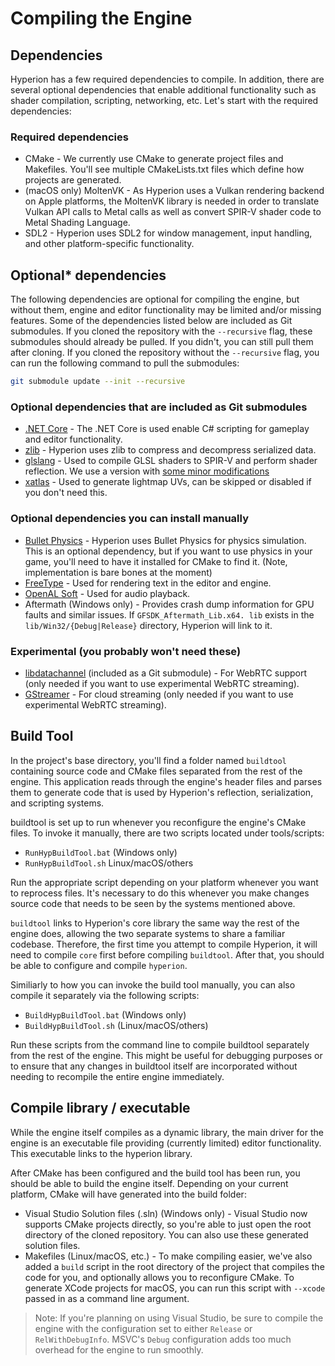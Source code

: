 # Compiling the Engine

## Dependencies
Hyperion has a few required dependencies to compile. In addition, there are several optional dependencies that enable additional functionality such as shader compilation, scripting, networking, etc. Let's start with the required dependencies:

### Required dependencies

* CMake - We currently use CMake to generate project files and Makefiles. You'll see multiple CMakeLists.txt files which define how projects are generated.
* (macOS only) MoltenVK - As Hyperion uses a Vulkan rendering backend on Apple platforms, the MoltenVK library is needed in order to translate Vulkan API calls to Metal calls as well as convert SPIR-V shader code to Metal Shading Language.
* SDL2 - Hyperion uses SDL2 for window management, input handling, and other platform-specific functionality.

## Optional* dependencies

The following dependencies are optional for compiling the engine, but without them, engine and editor functionality may be limited and/or missing features.
Some of the dependencies listed below are included as Git submodules. If you cloned the repository with the `--recursive` flag, these submodules should already be pulled. If you didn't, you can still pull them after cloning.
If you cloned the repository without the `--recursive` flag, you can run the following command to pull the submodules:
```bash
git submodule update --init --recursive
```
### Optional dependencies that are included as Git submodules
* [.NET Core](https://github.com/dotnet/runtime) - The .NET Core is used enable C# scripting for gameplay and editor functionality.
* [zlib](https://github.com/madler/zlib) - Hyperion uses zlib to compress and decompress serialized data.
* [glslang](https://github.com/KhronosGroup/glslang) - Used to compile GLSL shaders to SPIR-V and perform shader reflection. We use a version with [some minor modifications](https://github.com/notomorrow/glslang/tree/hyp-modifications)
* [xatlas](https://github.com/jpcy/xatlas) - Used to generate lightmap UVs, can be skipped or disabled if you don't need this.

### Optional dependencies you can install manually
* [Bullet Physics](https://github.com/bulletphysics/bullet3) - Hyperion uses Bullet Physics for physics simulation. This is an optional dependency, but if you want to use physics in your game, you'll need to have it installed for CMake to find it. (Note, implementation is bare bones at the moment)
* [FreeType](https://freetype.org/) - Used for rendering text in the editor and engine.
* [OpenAL Soft](openal-soft.org) - Used for audio playback.
* Aftermath (Windows only) - Provides crash dump information for GPU faults and similar issues. If `GFSDK_Aftermath_Lib.x64.
lib` exists in the `lib/Win32/{Debug|Release}` directory, Hyperion will link to it.

### Experimental (you probably won't need these)
* [libdatachannel](https://libdatachannel.org/) (included as a Git submodule) - For WebRTC support (only needed if you want to use experimental WebRTC streaming).
* [GStreamer](https://gstreamer.freedesktop.org/) - For cloud streaming (only needed if you want to use experimental WebRTC streaming).

## Build Tool

In the project's base directory, you'll find a folder named `buildtool` containing source code and CMake files separated from the rest of the engine. This application reads through the engine's header files and parses them to generate code that is used by Hyperion's reflection, serialization, and scripting systems.

buildtool is set up to run whenever you reconfigure the engine's CMake files. To invoke it manually, there are two scripts located under tools/scripts:

* `RunHypBuildTool.bat` (Windows only)
* `RunHypBuildTool.sh` Linux/macOS/others

Run the appropriate script depending on your platform whenever you want to reprocess files. It's necessary to do this whenever you make changes source code that needs to be seen by the systems mentioned above.

`buildtool` links to Hyperion's core library the same way the rest of the engine does, allowing the two separate systems to share a familiar codebase. Therefore, the first time you attempt to compile Hyperion, it will need to compile `core` first before compiling `buildtool`. After that, you should be able to configure and compile `hyperion`.

Similiarly to how you can invoke the build tool manually, you can also compile it separately via the following scripts:
* `BuildHypBuildTool.bat` (Windows only)
* `BuildHypBuildTool.sh` (Linux/macOS/others)

Run these scripts from the command line to compile buildtool separately from the rest of the engine. This might be useful for debugging purposes or to ensure that any changes in buildtool itself are incorporated without needing to recompile the entire engine immediately.

## Compile library / executable

While the engine itself compiles as a dynamic library, the main driver for the engine is an executable file providing (currently limited) editor functionality. This executable links to the hyperion library.

After CMake has been configured and the build tool has been run, you should be able to build the engine itself. Depending on your current platform, CMake will have generated into the build folder:

* Visual Studio Solution files (.sln) (Windows only) - Visual Studio now supports CMake projects directly, so you're able to just open the root directory of the cloned repository. You can also use these generated solution files.
* Makefiles (Linux/macOS, etc.) - To make compiling easier, we've also added a `build` script in the root directory of the project that compiles the code for you, and optionally allows you to reconfigure CMake. To generate XCode projects for macOS, you can run this script with `--xcode` passed in as a command line argument.

> Note: If you're planning on using Visual Studio, be sure to compile the engine with the configuration set to either `Release` or `RelWithDebugInfo`. MSVC's `Debug` configuration adds too much overhead for the engine to run smoothly.
